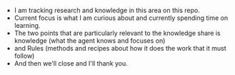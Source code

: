 - I am tracking research and knowledge in this area on this repo.
- Current focus is what I am curious about and currently spending time on learning.
- The two points that are particularly relevant to the knowledge share is knowledge (what the agent knows and focuses on)
- and Rules (methods and recipes about how it does the work that it must follow)
- And then we'll close and I'll thank you.